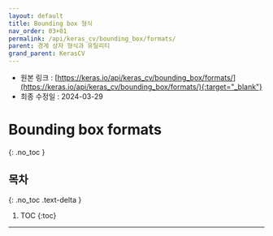 ```yaml
---
layout: default
title: Bounding box 형식
nav_order: 03+01
permalink: /api/keras_cv/bounding_box/formats/
parent: 경계 상자 형식과 유틸리티
grand_parent: KerasCV
---
```


* 원본 링크 : [https://keras.io/api/keras_cv/bounding_box/formats/](https://keras.io/api/keras_cv/bounding_box/formats/){:target="_blank"}
* 최종 수정일 : 2024-03-29

# Bounding box formats
{: .no_toc }

## 목차
{: .no_toc .text-delta }

1. TOC
{:toc}

---
